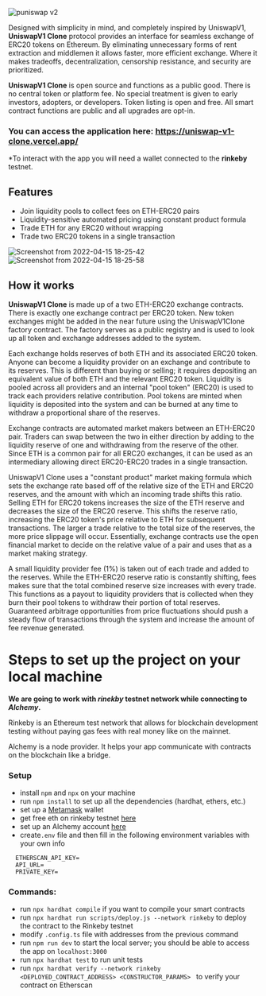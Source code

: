 ![puniswap v2](https://user-images.githubusercontent.com/36077702/163594659-d857cfcc-26b9-47cd-9cf3-d3227a7a25e0.png)

Designed with simplicity in mind, and completely inspired by UniswapV1, **UniswapV1 Clone** protocol provides an interface for seamless exchange of ERC20 tokens on Ethereum. By eliminating unnecessary forms of rent extraction and middlemen it allows faster, more efficient exchange. Where it makes tradeoffs, decentralization, censorship resistance, and security are prioritized.

**UniswapV1 Clone** is open source and functions as a public good. There is no central token or platform fee. No special treatment is given to early investors, adopters, or developers. Token listing is open and free. All smart contract functions are public and all upgrades are opt-in.

### You can access the application here: https://uniswap-v1-clone.vercel.app/
*To interact with the app you will need a wallet connected to the **rinkeby** testnet.



## Features
* Join liquidity pools to collect fees on ETH-ERC20 pairs
* Liquidity-sensitive automated pricing using constant product formula
* Trade ETH for any ERC20 without wrapping
* Trade two ERC20 tokens in a single transaction

![Screenshot from 2022-04-15 18-25-42](https://user-images.githubusercontent.com/36077702/163595876-5b464348-82d8-49be-a753-a9b2056a2088.png)
![Screenshot from 2022-04-15 18-25-58](https://user-images.githubusercontent.com/36077702/163595880-8784e8ea-9096-4213-9b80-82225b9ed3a0.png)


## How it works

**UniswapV1 Clone** is made up of a two ETH-ERC20 exchange contracts. 
There is exactly one exchange contract per ERC20 token. 
New token exchanges might be added in the near future using the UniswapV1Clone factory contract. 
The factory serves as a public registry and is used to look up all token and exchange addresses added to the system.

Each exchange holds reserves of both ETH and its associated ERC20 token. Anyone can become a liquidity provider on an exchange and contribute to its reserves. This is different than buying or selling; it requires depositing an equivalent value of both ETH and the relevant ERC20 token. Liquidity is pooled across all providers and an internal "pool token" (ERC20) is used to track each providers relative contribution. Pool tokens are minted when liquidity is deposited into the system and can be burned at any time to withdraw a proportional share of the reserves.

Exchange contracts are automated market makers between an ETH-ERC20 pair. Traders can swap between the two in either direction by adding to the liquidity reserve of one and withdrawing from the reserve of the other. Since ETH is a common pair for all ERC20 exchanges, it can be used as an intermediary allowing direct ERC20-ERC20 trades in a single transaction.

UniswapV1 Clone uses a "constant product" market making formula which sets the exchange rate based off of the relative size of the ETH and ERC20 reserves, and the amount with which an incoming trade shifts this ratio. Selling ETH for ERC20 tokens increases the size of the ETH reserve and decreases the size of the ERC20 reserve. This shifts the reserve ratio, increasing the ERC20 token's price relative to ETH for subsequent transactions. The larger a trade relative to the total size of the reserves, the more price slippage will occur. Essentially, exchange contracts use the open financial market to decide on the relative value of a pair and uses that as a market making strategy.

A small liquidity provider fee (1%) is taken out of each trade and added to the reserves. While the ETH-ERC20 reserve ratio is constantly shifting, fees makes sure that the total combined reserve size increases with every trade. This functions as a payout to liquidity providers that is collected when they burn their pool tokens to withdraw their portion of total reserves. Guaranteed arbitrage opportunities from price fluctuations should push a steady flow of transactions through the system and increase the amount of fee revenue generated.
# Steps to set up the project on your local machine
**We are going to work with _rinekby_ testnet network while connecting to _Alchemy_.**

Rinkeby is an Ethereum test network that allows for blockchain development testing without paying gas fees with real money like on the mainnet.

Alchemy is a node provider. It helps your app communicate with contracts on the blockchain like a bridge.
### Setup
- install `npm` and `npx` on your machine
- run `npm install` to set up all the dependencies (hardhat, ethers, etc.)
- set up a [Metamask](https://metamask.io/download.html) wallet
- get free eth on rinkeby testnet [here](https://www.rinkebyfaucet.com//)
- set up an Alchemy account [here](https://alchemy.com/?a=641a319005)
- create`.env` file and then fill in the following environment variables with your own info
```shell
  ETHERSCAN_API_KEY=
  API_URL=
  PRIVATE_KEY=
```


### Commands:
- run `npx hardhat compile` if you want to compile your smart contracts
- run `npx hardhat run scripts/deploy.js --network rinkeby` to deploy the contract to the Rinkeby testnet
- modify `.config.ts` file with addresses from the previous command
- run `npm run dev` to start the local server; you should be able to access the app on `localhost:3000` 
- run `npx hardhat test` to run unit tests
- run `npx hardhat verify --network rinkeby <DEPLOYED_CONTRACT_ADDRESS> <CONSTRUCTOR_PARAMS> ` to verify your contract on Etherscan
